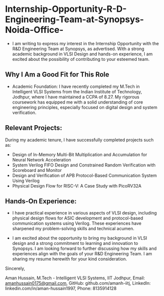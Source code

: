 # Internship-Opportunity-R-D-Engineering-Team-at-Synopsys-Noida-Office-

- I am writing to express my interest in the Internship Opportunity with the R&D Engineering Team at Synopsys, as advertised. With a strong academic background in VLSI Design and hands-on experience, I am excited about the possibility of contributing to your esteemed team.

## Why I Am a Good Fit for This Role

- Academic Foundation: I have recently completed my M.Tech in Intelligent VLSI Systems from the Indian Institute of Technology, Jodhpur, where I have maintained a CCPA of 8.27. My rigorous coursework has equipped me with a solid understanding of core engineering principles, especially focused on digital design and system verification.

## Relevant Projects: 
During my academic tenure, I have successfully completed projects such as:

- Design of In-Memory Multi-Bit Multiplication and Accumulation for Neural Network Acceleration
- System Verilog FIFO Design and Constrained Random Verification with Scoreboard and Monitor 
- Design and Verification of APB Protocol-Based Communication System Using Verilog 
- Physical Design Flow for RISC-V: A Case Study with PicoRV32A

## Hands-On Experience: 
- I have practical experience in various aspects of VLSI design, including physical design flows for ASIC development and protocol-based communication systems using Verilog. These experiences have sharpened my problem-solving skills and technical acumen.

- I am excited about the opportunity to bring my background in VLSI design and a strong commitment to learning and innovation to Synopsys. I am looking forward to further discussing how my skills and experiences align with the goals of your R&D Engineering Team. I am sharing my resume herewith for your kind consideration.


Sincerely,


Aman Hussain,
M.Tech - Intelligent VLSI Systems, IIT Jodhpur,
Email: amanhussain0175@gmail.com,
GitHub: github.com/amanh-iitj,
LinkedIn: linkedin.com/in/aman-hussain1997,
Phone: 8135914128

